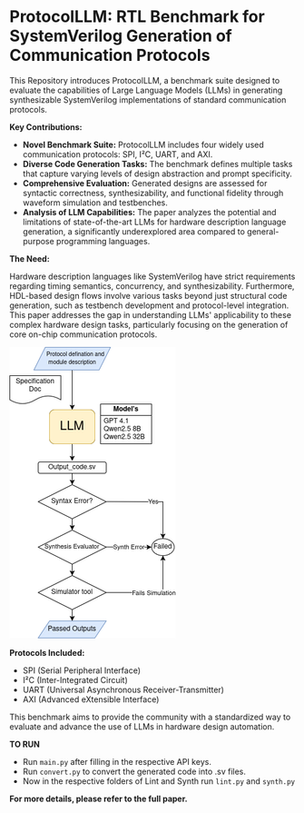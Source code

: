 # ProtocolLLM: RTL Benchmark for SystemVerilog Generation of Communication Protocols

This Repository introduces ProtocolLLM, a benchmark suite designed to evaluate the capabilities of Large Language Models (LLMs) in generating synthesizable SystemVerilog implementations of standard communication protocols.

**Key Contributions:**

* **Novel Benchmark Suite:** ProtocolLLM includes four widely used communication protocols: SPI, I²C, UART, and AXI.
* **Diverse Code Generation Tasks:** The benchmark defines multiple tasks that capture varying levels of design abstraction and prompt specificity.
* **Comprehensive Evaluation:** Generated designs are assessed for syntactic correctness, synthesizability, and functional fidelity through waveform simulation and testbenches.
* **Analysis of LLM Capabilities:** The paper analyzes the potential and limitations of state-of-the-art LLMs for hardware description language generation, a significantly underexplored area compared to general-purpose programming languages.

**The Need:**

Hardware description languages like SystemVerilog have strict requirements regarding timing semantics, concurrency, and synthesizability. Furthermore, HDL-based design flows involve various tasks beyond just structural code generation, such as testbench development and protocol-level integration. This paper addresses the gap in understanding LLMs' applicability to these complex hardware design tasks, particularly focusing on the generation of core on-chip communication protocols.


![](src/images/Flowchart.png)

**Protocols Included:**

* SPI (Serial Peripheral Interface)
* I²C (Inter-Integrated Circuit)
* UART (Universal Asynchronous Receiver-Transmitter)
* AXI (Advanced eXtensible Interface)

This benchmark aims to provide the community with a standardized way to evaluate and advance the use of LLMs in hardware design automation.


**TO RUN**
* Run ```main.py``` after filling in the respective API keys.
* Run ```convert.py``` to convert the generated code into .sv files.
* Now in the respective folders of Lint and Synth run ```lint.py``` and ```synth.py```



**For more details, please refer to the full paper.**

